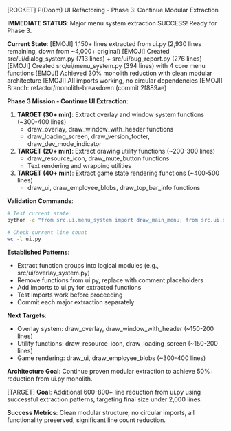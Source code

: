 [ROCKET] P(Doom) UI Refactoring - Phase 3: Continue Modular Extraction

**IMMEDIATE STATUS**: Major menu system extraction SUCCESS! Ready for Phase 3.

**Current State**:
[EMOJI] 1,150+ lines extracted from ui.py (2,930 lines remaining, down from ~4,000+ original)
[EMOJI] Created src/ui/dialog_system.py (713 lines) + src/ui/bug_report.py (276 lines)
[EMOJI] Created src/ui/menu_system.py (394 lines) with 4 core menu functions
[EMOJI] Achieved 30% monolith reduction with clean modular architecture
[EMOJI] All imports working, no circular dependencies
[EMOJI] Branch: refactor/monolith-breakdown (commit 2f889ae)

**Phase 3 Mission - Continue UI Extraction**:
1. **TARGET (30+ min)**: Extract overlay and window system functions (~300-400 lines)
   - draw_overlay, draw_window_with_header functions
   - draw_loading_screen, draw_version_footer, draw_dev_mode_indicator
2. **TARGET (20+ min)**: Extract drawing utility functions (~200-300 lines) 
   - draw_resource_icon, draw_mute_button functions
   - Text rendering and wrapping utilities
3. **TARGET (40+ min)**: Extract game state rendering functions (~400-500 lines)
   - draw_ui, draw_employee_blobs, draw_top_bar_info functions

**Validation Commands**: 
```bash
# Test current state
python -c "from src.ui.menu_system import draw_main_menu; from src.ui.dialog_system import draw_fundraising_dialog; print('v All systems ready!')"

# Check current line count  
wc -l ui.py
```

**Established Patterns**:
- Extract function groups into logical modules (e.g., src/ui/overlay_system.py)
- Remove functions from ui.py, replace with comment placeholders
- Add imports to ui.py for extracted functions
- Test imports work before proceeding
- Commit each major extraction separately

**Next Targets**: 
- Overlay system: draw_overlay, draw_window_with_header (~150-200 lines)
- Utility functions: draw_resource_icon, draw_loading_screen (~150-200 lines)  
- Game rendering: draw_ui, draw_employee_blobs (~300-400 lines)

**Architecture Goal**: Continue proven modular extraction to achieve 50%+ reduction from ui.py monolith.

[TARGET] **Goal**: Additional 600-800+ line reduction from ui.py using successful extraction patterns, targeting final size under 2,000 lines.

**Success Metrics**: Clean modular structure, no circular imports, all functionality preserved, significant line count reduction.
